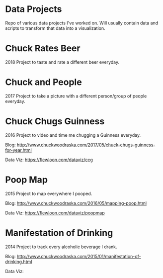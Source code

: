 # Data Projects
Repo of various data projects I've worked on. Will usually contain data and scripts to transform that data into a
visualization.

# Chuck Rates Beer
2018 Project to taste and rate a different beer everyday.

# Chuck and People
2017 Project to take a picture with a different person/group of people everyday.

# Chuck Chugs Guinness
2016 Project to video and time me chugging a Guinness everyday.

Blog: http://www.chuckwoodraska.com/2017/05/chuck-chugs-guinness-for-year.html

Data Viz: https://flewloon.com/dataviz/ccg

# Poop Map
2015 Project to map everywhere I pooped.

Blog: http://www.chuckwoodraska.com/2016/05/mapping-poop.html

Data Viz: https://flewloon.com/dataviz/poopmap

# Manifestation of Drinking
2014 Project to track every alcoholic beverage I drank.

Blog: http://www.chuckwoodraska.com/2015/01/manifestation-of-drinking.html

Data Viz: 